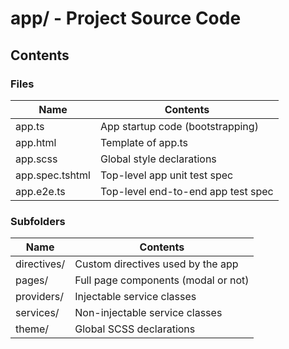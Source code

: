 # app/ - Project Source Code

## Contents

### Files

| Name            | Contents                           |
|-----------------|------------------------------------|
| app.ts          | App startup code (bootstrapping)   |
| app.html        | Template of app.ts                 |
| app.scss        | Global style declarations          |
| app.spec.tshtml | Top-level app unit test spec       |
| app.e2e.ts      | Top-level end-to-end app test spec |

### Subfolders

| Name        | Contents                            |
|-------------|-------------------------------------|
| directives/ | Custom directives used by the app   |
| pages/      | Full page components (modal or not) |
| providers/  | Injectable service classes          |
| services/   | Non-injectable service classes      |
| theme/      | Global SCSS declarations            |
